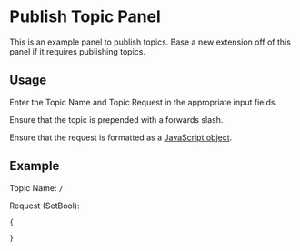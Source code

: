 # Publish Topic Panel
This is an example panel to publish topics. Base a new extension off of this panel if it requires publishing topics.

## Usage
Enter the Topic Name and Topic Request in the appropriate input fields.

Ensure that the topic is prepended with a forwards slash.

Ensure that the request is formatted as a [JavaScript object](https://developer.mozilla.org/en-US/docs/Learn/JavaScript/Objects/JSON#json_structure).

## Example
Topic Name: `/`

Request (SetBool):
```js
{

}
```